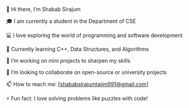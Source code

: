 👋 Hi there, I’m Shabab Sirajum

🎓 I am currently a student in the Department of CSE

💻 I love exploring the world of programming and software development

🌱 Currently learning C++, Data Structures, and Algorithms

🔭 I’m working on mini projects to sharpen my skills

🤝 I’m looking to collaborate on open-source or university projects

📫 How to reach me: [shababsirajumtajim991@gmail.com]

⚡ Fun fact: I love solving problems like puzzles with code!

